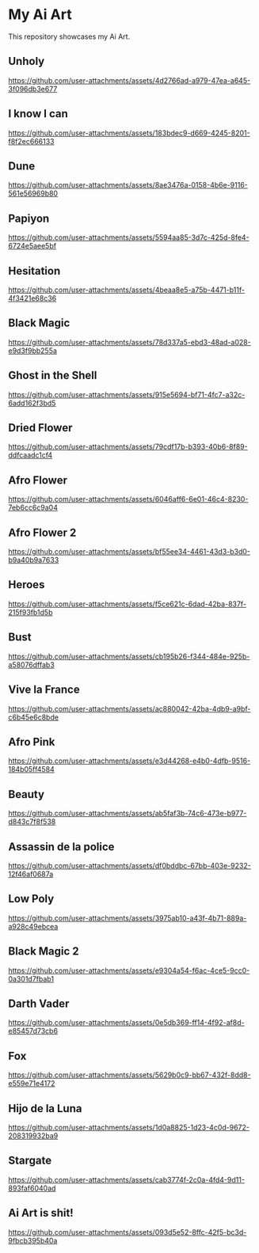 <h1>My Ai Art</h1>
This repository showcases my Ai Art.

<h2>Unholy</h2>

https://github.com/user-attachments/assets/4d2766ad-a979-47ea-a645-3f096db3e677

<h2>I know I can</h2>

https://github.com/user-attachments/assets/183bdec9-d669-4245-8201-f8f2ec666133

<h2>Dune</h2>

https://github.com/user-attachments/assets/8ae3476a-0158-4b6e-9116-561e56969b80

<h2>Papiyon</h2>

https://github.com/user-attachments/assets/5594aa85-3d7c-425d-8fe4-6724e5aee5bf

<h2>Hesitation</h2>

https://github.com/user-attachments/assets/4beaa8e5-a75b-4471-b11f-4f3421e68c36

<h2>Black Magic</h2>

https://github.com/user-attachments/assets/78d337a5-ebd3-48ad-a028-e9d3f9bb255a

<h2>Ghost in the Shell</h2>

https://github.com/user-attachments/assets/915e5694-bf71-4fc7-a32c-6add162f3bd5

<h2>Dried Flower</h2>

https://github.com/user-attachments/assets/79cdf17b-b393-40b6-8f89-ddfcaadc1cf4

<h2>Afro Flower</h2>

https://github.com/user-attachments/assets/6046aff6-6e01-46c4-8230-7eb6cc6c9a04

<h2>Afro Flower 2</h2>

https://github.com/user-attachments/assets/bf55ee34-4461-43d3-b3d0-b9a40b9a7633

<h2>Heroes</h2>

https://github.com/user-attachments/assets/f5ce621c-6dad-42ba-837f-215f93fb1d5b

<h2>Bust</h2>

https://github.com/user-attachments/assets/cb195b26-f344-484e-925b-a58076dffab3

<h2>Vive la France</h2>

https://github.com/user-attachments/assets/ac880042-42ba-4db9-a9bf-c6b45e6c8bde

<h2>Afro Pink</h2>

https://github.com/user-attachments/assets/e3d44268-e4b0-4dfb-9516-184b05ff4584

<h2>Beauty</h2>

https://github.com/user-attachments/assets/ab5faf3b-74c6-473e-b977-d843c7f8f538

<h2>Assassin de la police</h2>

https://github.com/user-attachments/assets/df0bddbc-67bb-403e-9232-12f46af0687a

<h2>Low Poly</h2>

https://github.com/user-attachments/assets/3975ab10-a43f-4b71-889a-a928c49ebcea

<h2>Black Magic 2</h2>

https://github.com/user-attachments/assets/e9304a54-f6ac-4ce5-9cc0-0a301d7fbab1

<h2>Darth Vader</h2>

https://github.com/user-attachments/assets/0e5db369-ff14-4f92-af8d-e85457d73cb6

<h2>Fox</h2>

https://github.com/user-attachments/assets/5629b0c9-bb67-432f-8dd8-e559e71e4172

<h2>Hijo de la Luna</h2>

https://github.com/user-attachments/assets/1d0a8825-1d23-4c0d-9672-208319932ba9

<h2>Stargate</h2>

https://github.com/user-attachments/assets/cab3774f-2c0a-4fd4-9d11-893faf6040ad

<h2>Ai Art is shit!</h2>

https://github.com/user-attachments/assets/093d5e52-8ffc-42f5-bc3d-9fbcb395b40a


